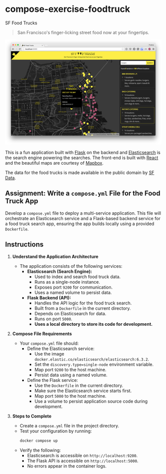 # compose-exercise-foodtruck

SF Food Trucks

> San Francisco's finger-licking street food now at your fingertips.

![img](shot.png)

This is a fun application built with [Flask](http://flask.pocoo.org/) on the backend and [Elasticsearch](http://elastic.co/) is the search engine powering the searches. The front-end is built with [React](http://facebook.github.io/react/) and the beautiful maps are courtesy of [Mapbox](https://www.mapbox.com/).

The data for the food trucks is made available in the public domain by [SF Data](https://data.sfgov.org/Economy-and-Community/Mobile-Food-Facility-Permit/rqzj-sfat).

## Assignment: Write a `compose.yml` File for the Food Truck App

Develop a `compose.yml` file to deploy a multi-service application. This file will orchestrate an Elasticsearch service and a Flask-based backend service for a food truck search app, ensuring the app builds locally using a provided `Dockerfile`.

## Instructions

1. **Understand the Application Architecture**
   - The application consists of the following services:
     - **Elasticsearch (Search Engine):**
       - Used to index and search food truck data.
       - Runs as a single-node instance.
       - Exposes port `9200` for communication.
       - Uses a named volume to persist data.
     - **Flask Backend (API):**
       - Handles the API logic for the food truck search.
       - Built from a `Dockerfile` in the current directory.
       - Depends on Elasticsearch for data.
       - Runs on port `5000`.
       - **Uses a local directory to store its code for development.**

2. **Compose File Requirements**
   - Your `compose.yml` file should:
     - Define the Elasticsearch service:
       - Use the image `docker.elastic.co/elasticsearch/elasticsearch:6.3.2`.
       - Set the `discovery.type=single-node` environment variable.
       - Map port `9200` to the host machine.
       - Persist data using a named volume.
     - Define the Flask service:
       - Use the `Dockerfile` in the current directory.
       - Make sure the Elasticsearch service starts first.
       - Map port `5000` to the host machine.
       - Use a volume to persist application source code during development.

3. **Steps to Complete**
   - Create a `compose.yml` file in the project directory.
   - Test your configuration by running:
     ```bash
     docker compose up
     ```
   - Verify the following:
     - Elasticsearch is accessible on `http://localhost:9200`.
     - The Flask API is accessible on `http://localhost:5000`.
     - No errors appear in the container logs.
